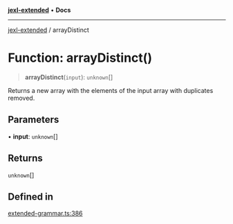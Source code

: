 [**jexl-extended**](../README.md) • **Docs**

***

[jexl-extended](../globals.md) / arrayDistinct

# Function: arrayDistinct()

> **arrayDistinct**(`input`): `unknown`[]

Returns a new array with the elements of the input array with duplicates removed.

## Parameters

• **input**: `unknown`[]

## Returns

`unknown`[]

## Defined in

[extended-grammar.ts:386](https://github.com/nikoraes/jexl-extended/blob/6615aed6c8a07c2ecf0502c413d5c565a91b5f13/src/extended-grammar.ts#L386)

